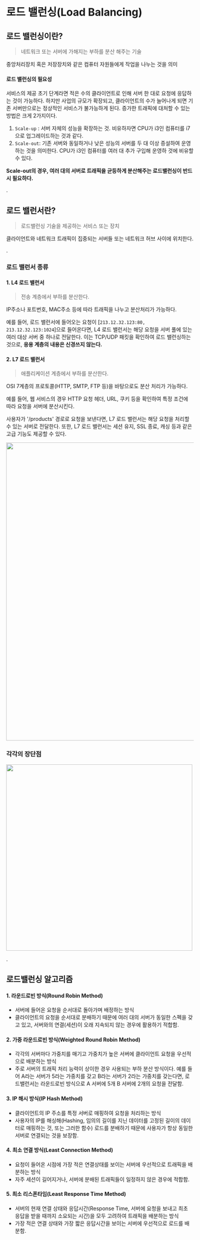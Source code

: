 # 로드 밸런싱(Load Balancing)

## 로드 밸런싱이란?
> 네트워크 또는 서버에 가해지는 부하를 분산 해주는 기술

중앙처리장치 혹은 저장장치와 같은 컴퓨터 자원들에게 작업을 나누는 것을 의미

#### 로드 밸런싱의 필요성
서비스의 제공 초기 단계라면 적은 수의 클라이언트로 인해 서버 한 대로 요청에 응답하는 것이 가능하다. 하지만 사업의 규모가 확장되고, 클라이언트의 수가 늘어나게 되면 기존 서버만으로는 정상적인 서비스가 불가능하게 된다. 증가한 트래픽에 대처할 수 있는 방법은 크게 2가지이다.

1) `Scale-up` : 서버 자체의 성능을 확장하는 것. 비유하자면 CPU가 i3인 컴퓨터를 i7으로 업그레이드하는 것과 같다.
2) `Scale-out`: 기존 서버와 동일하거나 낮은 성능의 서버를 두 대 이상 증설하여 운영하는 것을 의미한다. CPU가 i3인 컴퓨터를 여러 대 추가 구입해 운영하 것에 비유할 수 있다.

**Scale-out의 경우, 여러 대의 서버로 트래픽을 균등하게 분산해주는 로드밸런싱이 반드시 필요하다.**

.

## 로드 밸런서란?
> 로드밸런싱 기술을 제공하는 서비스 또는 장치

클라이언트와 네트워크 트래픽이 집중되는 서버들 또는 네트워크 허브 사이에 위치한다.

.

### 로드 밸런서 종류

#### 1. L4 로드 밸런서
> 전송 계층에서 부하를 분산한다.

IP주소나 포트번호, MAC주소 등에 따라 트래픽을 나누고 분산처리가 가능하다.

예를 들어, 로드 밸런서에 들어오는 요청이 [`213.12.32.123:80, 213.12.32.123:1024`]으로 들어온다면, L4 로드 밸런서는 해당 요청을 서버 풀에 있는 여러 대상 서버 중 하나로 전달한다. 이는 TCP/UDP 패킷을 확인하여 로드 밸런싱하는 것으로, **응용 계층의 내용은 신경쓰지 않는다.**

#### 2. L7 로드 밸런서
> 애플리케이션 계층에서 부하를 분산한다.

OSI 7계층의 프로토콜(HTTP, SMTP, FTP 등)을 바탕으로도 분산 처리가 가능하다.

예를 들어, 웹 서비스의 경우 HTTP 요청 헤더, URL, 쿠키 등을 확인하여 특정 조건에 따라 요청을 서버에 분산시킨다.

사용자가 '/products' 경로로 요청을 보낸다면, L7 로드 밸런서는 해당 요청을 처리할 수 있는 서버로 전달한다. 또한, L7 로드 밸런서는 세션 유지, SSL 종료, 캐싱 등과 같은 고급 기능도 제공할 수 있다.


<img src="https://img1.daumcdn.net/thumb/R1280x0/?scode=mtistory2&fname=https%3A%2F%2Fblog.kakaocdn.net%2Fdn%2FtBUtz%2Fbtq6PDcX88h%2FzB9Ka82SOD8bazHlX79YRK%2Fimg.png" weight=400px height=800px>

### 각각의 장단점
<img src="https://velog.velcdn.com/images%2Fmakeitcloud%2Fpost%2F76db786e-1e41-4d91-aff7-9d3a5f6cde42%2Fimage.png" height=500px>

.

## 로드밸런싱 알고리즘

#### 1. 라운드로빈 방식(Round Robin Method)
- 서버에 들어온 요청을 순서대로 돌아가며 배정하는 방식
- 클라이언트의 요청을 순서대로 분배하기 때문에 여러 대의 서버가 동일한 스펙을 갖고 있고, 서버와의 연결(세션)이 오래 지속되지 않는 경우에 활용하기 적합함.

#### 2. 가중 라운드로빈 방식(Weighted Round Robin Method)
- 각각의 서버마다 가중치를 매기고 가중치가 높은 서버에 클라이언트 요청을 우선적으로 배분하는 방식
- 주로 서버의 트래픽 처리 능력이 상이한 경우 사용되는 부하 분산 방식이다. 예를 들어 A라는 서버가 5라는 가중치를 갖고 B라는 서버가 2라는 가중치를 갖는다면, 로드밸런서는 라운드로빈 방식으로 A 서버에 5개 B 서버에 2개의 요청을 전달함.

#### 3. IP 해시 방식(IP Hash Method)
- 클라이언트의 IP 주소를 특정 서버로 매핑하여 요청을 처리하는 방식
- 사용자의 IP를 해싱해(Hashing, 임의의 길이를 지닌 데이터를 고정된 길이의 데이터로 매핑하는 것, 또는 그러한 함수) 로드를 분배하기 때문에 사용자가 항상 동일한 서버로 연결되는 것을 보장함.

#### 4. 최소 연결 방식(Least Connection Method)
- 요청이 들어온 시점에 가장 적은 연결상태를 보이는 서버에 우선적으로 트래픽을 배분하는 방식
- 자주 세션이 길어지거나, 서버에 분배된 트래픽들이 일정하지 않은 경우에 적합함.

#### 5. 최소 리스폰타임(Least Response Time Method)
- 서버의 현재 연결 상태와 응답시간(Response Time, 서버에 요청을 보내고 최초 응답을 받을 때까지 소요되는 시간)을 모두 고려하여 트래픽을 배분하는 방식
- 가장 적은 연결 상태와 가장 짧은 응답시간을 보이는 서버에 우선적으로 로드를 배분함.
